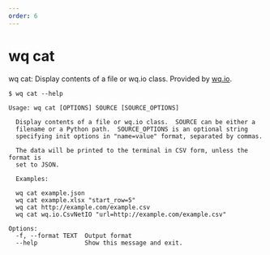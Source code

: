 ```yaml
---
order: 6
---
```


wq cat
======

wq cat: Display contents of a file or wq.io class.
Provided by [wq.io](https://wq.io/wq.io).

```shell
$ wq cat --help

Usage: wq cat [OPTIONS] SOURCE [SOURCE_OPTIONS]

  Display contents of a file or wq.io class.  SOURCE can be either a
  filename or a Python path.  SOURCE_OPTIONS is an optional string
  specifying init options in "name=value" format, separated by commas.

  The data will be printed to the terminal in CSV form, unless the format is
  set to JSON.

  Examples:

  wq cat example.json
  wq cat example.xlsx "start_row=5"
  wq cat http://example.com/example.csv
  wq cat wq.io.CsvNetIO "url=http://example.com/example.csv"

Options:
  -f, --format TEXT  Output format
  --help             Show this message and exit.
```
